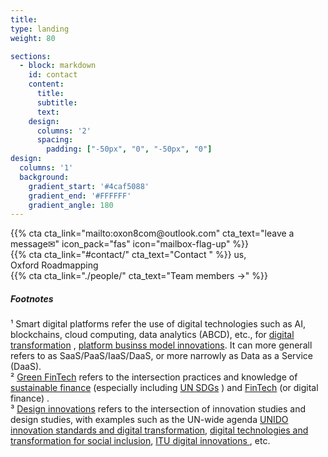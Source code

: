 ```yaml
---
title: 
type: landing
weight: 80

sections:
  - block: markdown
    id: contact
    content:
      title: 
      subtitle: 
      text: 
    design:
      columns: '2'
      spacing:
        padding: ["-50px", "0", "-50px", "0"]
design:
  columns: '1'
  background:
    gradient_start: '#4caf5088'
    gradient_end: '#FFFFFF'
    gradient_angle: 180
---
```

<div class="row  align-items-center"><div class="col-3">{{% cta cta_link="mailto:oxon8com@outlook.com" cta_text="leave a message✉"  icon_pack="fas" icon="mailbox-flag-up" %}}</div><div class="col-6 h4 text-center">{{% cta cta_link="#contact/" cta_text="Contact " %}} us, <br/><span class="highlight-container highlight-blue"><span class="highlight">Oxford Roadmapping</span></span></div><div class="col-3">{{% cta cta_link="./people/" cta_text="Team members →" %}}</div></div>

<div class="row align-items-center">
<div class="col-12 small text-left">

#####  Footnotes

¹ Smart digital platforms refer the use of digital technologies such as AI, blockchains, cloud computing, data analytics (ABCD), etc., for [digital transformation](http://www.sasac.gov.cn/n4470048/n13461446/n15927611/n16058233/c16135120/content.html)
, 
[platform businss model innovations](https://www2.deloitte.com/cn/zh/pages/soe/articles/soe-digital-transformation-2.html).  It can more generall refers to as SaaS/PaaS/IaaS/DaaS, or more narrowly as Data as a Service (DaaS).<br/>
² [Green FinTech](https://link.springer.com/chapter/10.1007/978-3-319-76014-8_11) 
refers to the intersection practices and knowledge of [sustainable finance](https://www.unep.org/regions/asia-and-pacific/regional-initiatives/supporting-resource-efficiency/green-financing) (especially including [UN SDGs](https://www.un.org/en/digital-financing-taskforce) ) and [FinTech](https://www.sciencedirect.com/topics/economics-econometrics-and-finance/fintech) (or digital finance) .<br/>
³ [Design innovations](https://www.sciencedirect.com/topics/social-sciences/design-innovation)  refers to the intersection of innovation studies and design studies, with examples such as the UN-wide agenda [UNIDO innovation standards and digital transformation](https://www.unido.org/news/unido-promotes-innovation-standards-and-digital-transformation-achieve-sdgs),
[digital technologies and transformation for social inclusion](https://www.un.org/development/desa/dspd/2021/02/digital-technologies-for-social-inclusion/), 
[ITU digital innovations ](https://www.itu.int/itu-d/sites/innovation/)
, etc.
</div>
</div>

